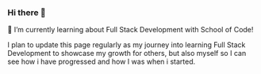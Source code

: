### Hi there 👋

🌱 I’m currently learning about Full Stack Development with School of Code!

I plan to update this page regularly as my journey into learning Full Stack Development to showcase my growth for others, but also myself so I can see how i have progressed and how I was when i started.

<!--
**SBaldwin-Git/SBaldwin-Git** is a ✨ _special_ ✨ repository because its `README.md` (this file) appears on your GitHub profile.

Here are some ideas to get you started:

- 🔭 I’m currently working on ...
- 🌱 I’m currently learning ...
- 👯 I’m looking to collaborate on ...
- 🤔 I’m looking for help with ...
- 💬 Ask me about ...
- 📫 How to reach me: ...
- 😄 Pronouns: ...
- ⚡ Fun fact: ...
-->
